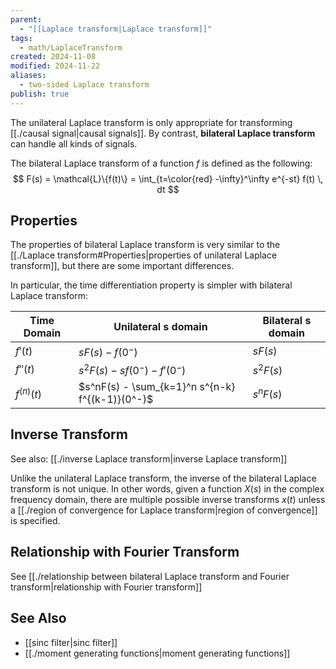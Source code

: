 ```yaml
---
parent:
  - "[[Laplace transform|Laplace transform]]"
tags:
  - math/LaplaceTransform
created: 2024-11-08
modified: 2024-11-22
aliases:
  - two-sided Laplace transform
publish: true
---
```

The unilateral Laplace transform is only appropriate for transforming [[./causal signal|causal signals]]. By contrast, **bilateral Laplace transform** can handle all kinds of signals.

The bilateral Laplace transform of a function $f$ is defined as the following:
$$
F(s) = \mathcal{L}\{f(t)\} = \int_{t=\color{red} -\infty}^\infty e^{-st} f(t) \, dt
$$
## Properties

The properties of bilateral Laplace transform is very similar to the [[./Laplace transform#Properties|properties of unilateral Laplace transform]], but there are some important differences.

In particular, the time differentiation property is simpler with bilateral Laplace transform:

| Time Domain  | Unilateral s domain                             | Bilateral s domain |
| ------------ | ----------------------------------------------- | ------------------ |
| $f'(t)$      | $sF(s) - f(0^-)$                                | $sF(s)$            |
| $f''(t)$     | $s^2F(s) - sf(0^-) - f'(0^-)$                   | $s^2F(s)$          |
| $f^{(n)}(t)$ | $s^nF(s) - \sum_{k=1}^n s^{n-k} f^{(k-1)}(0^-)$ | $s^nF(s)$          |

## Inverse Transform
See also: [[./inverse Laplace transform|inverse Laplace transform]]

Unlike the unilateral Laplace transform, the inverse of the bilateral Laplace transform is not unique. In other words, given a function $X(s)$ in the complex frequency domain, there are multiple possible inverse transforms $x(t)$ unless a [[./region of convergence for Laplace transform|region of convergence]] is specified.

## Relationship with Fourier Transform
See [[./relationship between bilateral Laplace transform and Fourier transform|relationship with Fourier transform]]

## See Also
- [[sinc filter|sinc filter]]
- [[./moment generating functions|moment generating functions]]